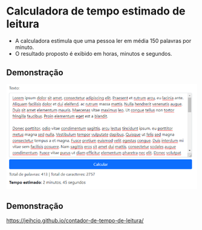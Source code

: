 # Calculadora de tempo estimado de leitura

* A calculadora estimula que uma pessoa ler em média 150 palavras por minuto.
* O resultado proposto é exibido em horas, minutos e segundos. 

## Demonstração

![](https://raw.githubusercontent.com/jeihcio/contador-de-tempo-de-leitura/main/resultado.png)

## Demonstração

https://jeihcio.github.io/contador-de-tempo-de-leitura/
